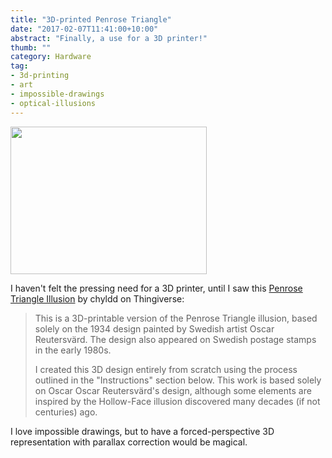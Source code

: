 ```yaml
---
title: "3D-printed Penrose Triangle"
date: "2017-02-07T11:41:00+10:00"
abstract: "Finally, a use for a 3D printer!"
thumb: ""
category: Hardware
tag:
- 3d-printing
- art
- impossible-drawings
- optical-illusions
---
```

<p><img src="https://rubenerd.com/files/2017/JW830003@1x.jpg" alt="" style="width:314px; height:236px" srcset="https://rubenerd.com/files/2017/JW830003@1x.jpg 1x, https://rubenerd.com/files/2017/JW830003@2x.jpg 2x" /></p>

I haven't felt the pressing need for a 3D printer, until I saw this [Penrose Triangle Illusion] by chyldd on Thingiverse:

> This is a 3D-printable version of the Penrose Triangle illusion, based solely on the 1934 design painted by Swedish artist Oscar Reutersvärd. The design also appeared on Swedish postage stamps in the early 1980s.
> 
> I created this 3D design entirely from scratch using the process outlined in the "Instructions" section below. This work is based solely on Oscar Oscar Reutersvärd's design, although some elements are inspired by the Hollow-Face illusion discovered many decades (if not centuries) ago.

I love impossible drawings, but to have a forced-perspective 3D representation with parallax correction would be magical.

[Penrose Triangle Illusion]: https://www.thingiverse.com/thing:6513

